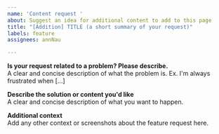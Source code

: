 ```yaml
---
name: 'Content request '
about: Suggest an idea for additional content to add to this page
title: "[Addition] TITLE (a short summary of your request)"
labels: feature
assignees: annNau

---
```


**Is your request related to a problem? Please describe.**  
A clear and concise description of what the problem is. Ex. I'm always frustrated when [...]

**Describe the solution or content you'd like**  
A clear and concise description of what you want to happen.

**Additional context**  
Add any other context or screenshots about the feature request here.
